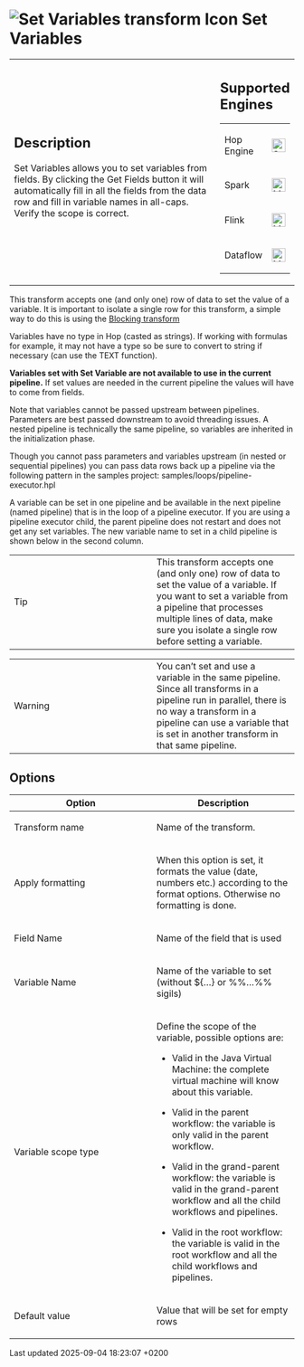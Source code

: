 <div id="header">

# <span class="image image-doc-icon">![Set Variables transform Icon](../assets/images/transforms/icons/setvariable.svg)</span> Set Variables

</div>

<div id="content">

<div id="preamble">

<div class="sectionbody">

<table>
<colgroup>
<col style="width: 75%" />
<col style="width: 25%" />
</colgroup>
<tbody>
<tr class="odd">
<td><div class="content">
<div class="sect1">
<h2 id="_description">Description</h2>
<div class="sectionbody">
<div class="paragraph">
<p>Set Variables allows you to set variables from fields. By clicking the Get Fields button it will automatically fill in all the fields from the data row and fill in variable names in all-caps. Verify the scope is correct.</p>
</div>
</div>
</div>
</div></td>
<td><div class="content">
<div class="sect1">
<h2 id="_supported_engines">Supported Engines</h2>
<div class="sectionbody">
<table>
<tbody>
<tr class="odd">
<td><p>Hop Engine</p></td>
<td><div class="content">
<div class="paragraph">
<p><span class="image"><img src="../assets/images/check_mark.svg" alt="Supported" width="24" /></span></p>
</div>
</div></td>
</tr>
<tr class="even">
<td><p>Spark</p></td>
<td><div class="content">
<div class="paragraph">
<p><span class="image"><img src="../assets/images/question_mark.svg" alt="Maybe Supported" width="24" /></span></p>
</div>
</div></td>
</tr>
<tr class="odd">
<td><p>Flink</p></td>
<td><div class="content">
<div class="paragraph">
<p><span class="image"><img src="../assets/images/question_mark.svg" alt="Maybe Supported" width="24" /></span></p>
</div>
</div></td>
</tr>
<tr class="even">
<td><p>Dataflow</p></td>
<td><div class="content">
<div class="paragraph">
<p><span class="image"><img src="../assets/images/question_mark.svg" alt="Maybe Supported" width="24" /></span></p>
</div>
</div></td>
</tr>
</tbody>
</table>
</div>
</div>
</div></td>
</tr>
</tbody>
</table>

<div class="paragraph">

This transform accepts one (and only one) row of data to set the value of a variable. It is important to isolate a single row for this transform, a simple way to do this is using the [Blocking transform](pipeline/transforms/blockingtransform.iMExKwex4X)

</div>

<div class="paragraph">

Variables have no type in Hop (casted as strings). If working with formulas for example, it may not have a type so be sure to convert to string if necessary (can use the TEXT function).

</div>

<div class="paragraph">

**Variables set with Set Variable are not available to use in the current pipeline.** If set values are needed in the current pipeline the values will have to come from fields.

</div>

<div class="paragraph">

Note that variables cannot be passed upstream between pipelines. Parameters are best passed downstream to avoid threading issues. A nested pipeline is technically the same pipeline, so variables are inherited in the initialization phase.

</div>

<div class="paragraph">

Though you cannot pass parameters and variables upstream (in nested or sequential pipelines) you can pass data rows back up a pipeline via the following pattern in the samples project: samples/loops/pipeline-executor.hpl

</div>

<div class="paragraph">

A variable can be set in one pipeline and be available in the next pipeline (named pipeline) that is in the loop of a pipeline executor. If you are using a pipeline executor child, the parent pipeline does not restart and does not get any set variables. The new variable name to set in a child pipeline is shown below in the second column.

</div>

<div class="admonitionblock tip">

<table>
<colgroup>
<col style="width: 50%" />
<col style="width: 50%" />
</colgroup>
<tbody>
<tr class="odd">
<td><div class="title">
Tip
</div></td>
<td>This transform accepts one (and only one) row of data to set the value of a variable. If you want to set a variable from a pipeline that processes multiple lines of data, make sure you isolate a single row before setting a variable.</td>
</tr>
</tbody>
</table>

</div>

<div class="admonitionblock warning">

<table>
<colgroup>
<col style="width: 50%" />
<col style="width: 50%" />
</colgroup>
<tbody>
<tr class="odd">
<td><div class="title">
Warning
</div></td>
<td>You can’t set and use a variable in the same pipeline. Since all transforms in a pipeline run in parallel, there is no way a transform in a pipeline can use a variable that is set in another transform in that same pipeline.</td>
</tr>
</tbody>
</table>

</div>

</div>

</div>

<div class="sect1">

## Options

<div class="sectionbody">

<table>
<colgroup>
<col style="width: 50%" />
<col style="width: 50%" />
</colgroup>
<thead>
<tr class="header">
<th>Option</th>
<th>Description</th>
</tr>
</thead>
<tbody>
<tr class="odd">
<td><p>Transform name</p></td>
<td><p>Name of the transform.</p></td>
</tr>
<tr class="even">
<td><p>Apply formatting</p></td>
<td><p>When this option is set, it formats the value (date, numbers etc.) according to the format options. Otherwise no formatting is done.</p></td>
</tr>
<tr class="odd">
<td><p>Field Name</p></td>
<td><p>Name of the field that is used</p></td>
</tr>
<tr class="even">
<td><p>Variable Name</p></td>
<td><p>Name of the variable to set (without ${…​} or %%…​%% sigils)</p></td>
</tr>
<tr class="odd">
<td><p>Variable scope type</p></td>
<td><div class="content">
<div class="paragraph">
<p>Define the scope of the variable, possible options are:</p>
</div>
<div class="ulist">
<ul>
<li><p>Valid in the Java Virtual Machine: the complete virtual machine will know about this variable.</p></li>
<li><p>Valid in the parent workflow: the variable is only valid in the parent workflow.</p></li>
<li><p>Valid in the grand-parent workflow: the variable is valid in the grand-parent workflow and all the child workflows and pipelines.</p></li>
<li><p>Valid in the root workflow: the variable is valid in the root workflow and all the child workflows and pipelines.</p></li>
</ul>
</div>
</div></td>
</tr>
<tr class="even">
<td><p>Default value</p></td>
<td><p>Value that will be set for empty rows</p></td>
</tr>
</tbody>
</table>

</div>

</div>

</div>

<div id="footer">

<div id="footer-text">

Last updated 2025-09-04 18:23:07 +0200

</div>

</div>
